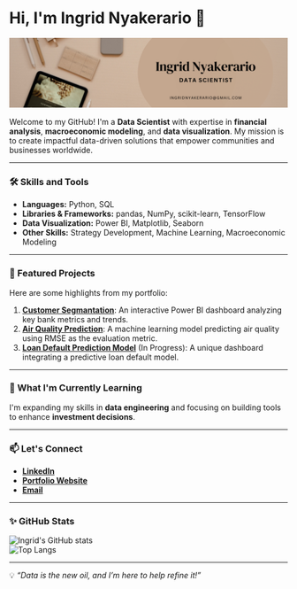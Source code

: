 # Hi, I'm Ingrid Nyakerario 👋  

![Header Image](https://github.com/IngridNya/Ingrid-Nyakerario/blob/main/Github%20banner.png)  

Welcome to my GitHub! I'm a **Data Scientist** with expertise in **financial analysis**, **macroeconomic modeling**, and **data visualization**. My mission is to create impactful data-driven solutions that empower communities and businesses worldwide.

---

### 🛠 Skills and Tools
- **Languages:** Python, SQL  
- **Libraries & Frameworks:** pandas, NumPy, scikit-learn, TensorFlow  
- **Data Visualization:** Power BI, Matplotlib, Seaborn  
- **Other Skills:** Strategy Development, Machine Learning, Macroeconomic Modeling  

---

### 📂 Featured Projects
Here are some highlights from my portfolio:  
1. **[Customer Segmantation](https://github.com/your-repo-link)**: An interactive Power BI dashboard analyzing key bank metrics and trends.  
2. **[Air Quality Prediction](https://github.com/IngridNya/Air-Quality-Prediction-Project)**: A machine learning model predicting air quality using RMSE as the evaluation metric.  
3. **[Loan Default Prediction Model](https://github.com/your-repo-link)** (In Progress): A unique dashboard integrating a predictive loan default model.  

---

### 🌱 What I'm Currently Learning
I'm expanding my skills in **data engineering** and focusing on building tools to enhance **investment decisions**.

---

### 📫 Let's Connect
- **[LinkedIn](https://www.linkedin.com/in/ingrid-ong-uti-43a93361)**  
- **[Portfolio Website](https://your-portfolio-link.com)**  
- **[Email](mailto:ingridnyakerario@gmail.com)**  

---

### ✨ GitHub Stats
![Ingrid's GitHub stats](https://github-readme-stats.vercel.app/api?username=IngridNya&show_icons=true&theme=radical)  
![Top Langs](https://github-readme-stats.vercel.app/api/top-langs/?username=IngridNya&layout=compact&theme=radical)

---

💡 *“Data is the new oil, and I’m here to help refine it!”*
